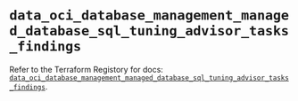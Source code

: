 # `data_oci_database_management_managed_database_sql_tuning_advisor_tasks_findings`

Refer to the Terraform Registory for docs: [`data_oci_database_management_managed_database_sql_tuning_advisor_tasks_findings`](https://registry.terraform.io/providers/oracle/oci/6.18.0/docs/data-sources/database_management_managed_database_sql_tuning_advisor_tasks_findings).
